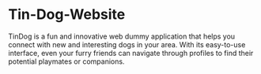 # Tin-Dog-Website
TinDog is a fun and innovative web dummy application that helps you connect with new and interesting dogs in your area. With its easy-to-use interface, even your furry friends can navigate through profiles to find their potential playmates or companions.
